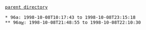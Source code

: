 <pre>
  <a href="../">parent directory</a>
  
  * 96a: 1998-10-08T10:17:43 to 1998-10-08T23:15:18
  ** 96a<a href="w">w</a>: 1998-10-08T21:48:55 to 1998-10-08T22:10:30
</pre>
